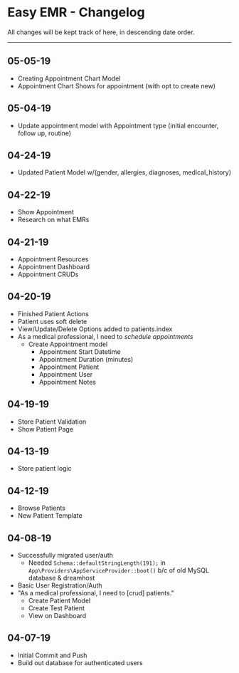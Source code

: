 # Easy EMR - Changelog
All changes will be kept track of here, in descending date order.

---
## 05-05-19
- Creating Appointment Chart Model
- Appointment Chart Shows for appointment (with opt to create new)

## 05-04-19
- Update appointment model with Appointment type (initial encounter, follow up, routine)

## 04-24-19
- Updated Patient Model w/(gender, allergies, diagnoses, medical_history)

## 04-22-19
- Show Appointment
- Research on what EMRs

## 04-21-19
- Appointment Resources
- Appointment Dashboard
- Appointment CRUDs

## 04-20-19
- Finished Patient Actions
- Patient uses soft delete
- View/Update/Delete Options added to patients.index
- As a medical professional, I need to *schedule appointments*
    - Create Appointment model
        - Appointment Start Datetime
        - Appointment Duration (minutes)
        - Appointment Patient
        - Appointment User
        - Appointment Notes

## 04-19-19
- Store Patient Validation
- Show Patient Page

## 04-13-19
- Store patient logic

## 04-12-19
- Browse Patients
- New Patient Template

## 04-08-19
- Successfully migrated user/auth
    - Needed `Schema::defaultStringLength(191);` in `App\Providers\AppServiceProvider::boot()` b/c of old MySQL database & dreamhost
- Basic User Registration/Auth
- "As a medical professional, I need to [crud] patients."
    - Create Patient Model
    - Create Test Patient
    - View on Dashboard

## 04-07-19
- Initial Commit and Push
- Build out database for authenticated users